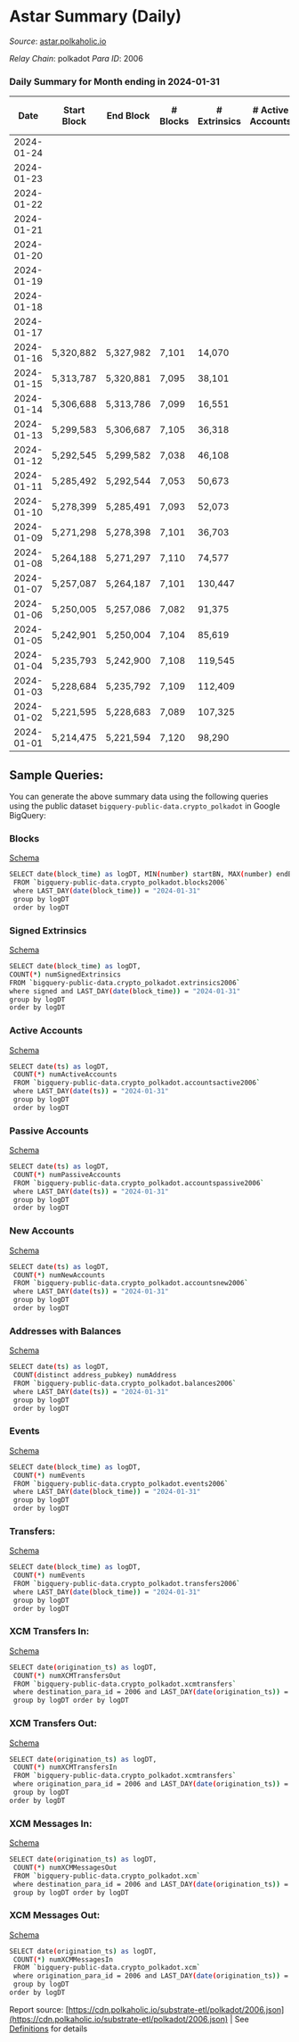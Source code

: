 # Astar Summary (Daily)

_Source_: [astar.polkaholic.io](https://astar.polkaholic.io)

*Relay Chain*: polkadot
*Para ID*: 2006



### Daily Summary for Month ending in 2024-01-31


| Date    | Start Block | End Block | # Blocks | # Extrinsics | # Active Accounts | # Passive Accounts | # New Accounts | # Addresses | # Events  | # Transfers ($USD) | # XCM Transfers In ($USD) | # XCM Transfers Out ($USD) | # XCM In | # XCM Out | Issues |
|---------|-------------|-----------|----------|--------------|-------------------|--------------------|----------------|-------------|-----------|--------------------|---------------------------|----------------------------|----------|-----------|--------|
| 2024-01-24 |  |  |  |  |  |  |  |  |  |   |   |   |  |  |  |
| 2024-01-23 |  |  |  |  |  |  |  |  |  |   |   |   |  |  |  |
| 2024-01-22 |  |  |  |  |  |  |  | 662,975 |  |   | 75 ($129,040.37) | 70 ($5,528.22) | 93 | 97 |  |
| 2024-01-21 |  |  |  |  |  |  |  | 661,741 |  |   | 75 ($213,725.77) | 86 ($120,346.36) | 118 | 115 |  |
| 2024-01-20 |  |  |  |  |  |  |  | 660,448 |  |   | 53 ($107,301.15) | 44 ($36,518.30) | 78 | 79 |  |
| 2024-01-19 |  |  |  |  |  |  |  | 658,992 |  |   | 69 ($123,687.70) | 63 ($91,444.02) | 112 | 100 |  |
| 2024-01-18 |  |  |  |  |  |  |  | 657,488 |  |   | 77 ($158,156.11) | 62 ($59,636.70) | 118 | 81 |  |
| 2024-01-17 |  |  |  |  |  |  |  | 656,379 |  |   | 97 ($260,755.32) | 93 ($93,941.87) | 163 | 145 |  |
| 2024-01-16 | 5,320,882 | 5,327,982 | 7,101 | 14,070 |  |  |  | 655,424 | 466,725 | 20,014 ($23,828,887.52) | 115 ($699,740.84) | 106 ($121,084.90) | 73 | 51 |  |
| 2024-01-15 | 5,313,787 | 5,320,881 | 7,095 | 38,101 |  |  |  | 654,124 | 518,690 | 14,611 ($65,922,246.05) | 33 ($45,398.57) | 37 ($30,528.26) | 58 | 46 |  |
| 2024-01-14 | 5,306,688 | 5,313,786 | 7,099 | 16,551 |  |  |  | 652,987 | 398,676 | 13,502 ($9,586,926.33) | 29 ($42,020.81) | 38 ($25,933.45) | 48 | 51 |  |
| 2024-01-13 | 5,299,583 | 5,306,687 | 7,105 | 36,318 |  |  |  | 652,090 | 520,821 | 15,111 ($24,121,978.98) | 52 ($113,499.80) | 45 ($72,626.97) | 59 | 44 |  |
| 2024-01-12 | 5,292,545 | 5,299,582 | 7,038 | 46,108 |  |  |  | 651,117 | 546,161 | 14,924 ($93,240,176.43) | 48 ($62,721.52) | 55 ($47,059.80) | 89 | 79 |  |
| 2024-01-11 | 5,285,492 | 5,292,544 | 7,053 | 50,673 |  |  |  | 650,130 | 656,234 | 18,218 ($22,975,547.86) | 68 ($213,566.04) | 83 ($103,730.32) | 129 | 134 |  |
| 2024-01-10 | 5,278,399 | 5,285,491 | 7,093 | 52,073 |  |  |  | 648,997 | 702,524 | 17,309 ($13,408,131.13) | 77 ($182,175.02) | 65 ($114,591.77) | 110 | 101 |  |
| 2024-01-09 | 5,271,298 | 5,278,398 | 7,101 | 36,703 |  |  |  | 647,853 | 617,710 | 18,497 ($32,490,105.40) | 79 ($141,550.99) | 80 ($117,283.00) | 121 | 115 |  |
| 2024-01-08 | 5,264,188 | 5,271,297 | 7,110 | 74,577 |  |  |  | 646,370 | 786,260 | 20,621 ($18,763,790.07) | 95 ($273,180.61) | 88 ($150,304.49) | 139 | 129 |  |
| 2024-01-07 | 5,257,087 | 5,264,187 | 7,101 | 130,447 |  |  |  | 644,868 | 1,135,265 | 16,406 ($12,729,018.00) | 55 ($66,845.79) | 63 ($141,594.89) | 76 | 91 |  |
| 2024-01-06 | 5,250,005 | 5,257,086 | 7,082 | 91,375 |  |  |  | 643,535 | 943,714 | 16,198 ($11,449,855.37) | 117 ($116,402.46) | 118 ($229,219.21) | 129 | 142 |  |
| 2024-01-05 | 5,242,901 | 5,250,004 | 7,104 | 85,619 |  |  |  | 642,190 | 880,228 | 17,707 ($21,298,238.75) | 62 ($83,640.24) | 51 ($142,526.24) | 72 | 89 |  |
| 2024-01-04 | 5,235,793 | 5,242,900 | 7,108 | 119,545 |  |  |  | 640,709 | 1,044,166 | 19,210 ($43,394,169.31) | 50 ($622,594.71) | 85 ($154,373.59) | 97 | 120 |  |
| 2024-01-03 | 5,228,684 | 5,235,792 | 7,109 | 112,409 |  |  |  | 639,168 | 1,324,993 | 24,985 ($56,521,188.62) | 155 ($470,603.78) | 146 ($480,186.48) | 244 | 198 |  |
| 2024-01-02 | 5,221,595 | 5,228,683 | 7,089 | 107,325 |  |  |  | 637,578 | 1,342,005 | 23,223 ($41,672,929.52) | 152 ($528,803.88) | 138 ($355,046.55) | 143 | 102 |  |
| 2024-01-01 | 5,214,475 | 5,221,594 | 7,120 | 98,290 |  |  |  | 635,725 | 930,639 | 15,630 ($7,888,788.56) | 53 ($85,380.25) | 46 ($39,937.91) | 68 | 55 |  |

## Sample Queries:
You can generate the above summary data using the following queries using the public dataset `bigquery-public-data.crypto_polkadot` in Google BigQuery:


### Blocks 

[Schema](https://github.com/colorfulnotion/substrate-etl/blob/main/schema/blocks.json)

```bash
SELECT date(block_time) as logDT, MIN(number) startBN, MAX(number) endBN, COUNT(*) numBlocks 
 FROM `bigquery-public-data.crypto_polkadot.blocks2006`  
 where LAST_DAY(date(block_time)) = "2024-01-31" 
 group by logDT 
 order by logDT
```

### Signed Extrinsics 

[Schema](https://github.com/colorfulnotion/substrate-etl/blob/main/schema/extrinsics.json)

```bash
SELECT date(block_time) as logDT, 
COUNT(*) numSignedExtrinsics 
FROM `bigquery-public-data.crypto_polkadot.extrinsics2006`  
where signed and LAST_DAY(date(block_time)) = "2024-01-31" 
group by logDT 
order by logDT
```

### Active Accounts 

[Schema](https://github.com/colorfulnotion/substrate-etl/blob/main/schema/accountsactive.json)

```bash
SELECT date(ts) as logDT, 
 COUNT(*) numActiveAccounts 
 FROM `bigquery-public-data.crypto_polkadot.accountsactive2006` 
 where LAST_DAY(date(ts)) = "2024-01-31" 
 group by logDT 
 order by logDT
```

### Passive Accounts 

[Schema](https://github.com/colorfulnotion/substrate-etl/blob/main/schema/accountspassive.json)

```bash
SELECT date(ts) as logDT, 
 COUNT(*) numPassiveAccounts 
 FROM `bigquery-public-data.crypto_polkadot.accountspassive2006` 
 where LAST_DAY(date(ts)) = "2024-01-31" 
 group by logDT 
 order by logDT
```

### New Accounts 

[Schema](https://github.com/colorfulnotion/substrate-etl/blob/main/schema/accountsnew.json)

```bash
SELECT date(ts) as logDT, 
 COUNT(*) numNewAccounts 
 FROM `bigquery-public-data.crypto_polkadot.accountsnew2006` 
 where LAST_DAY(date(ts)) = "2024-01-31" 
 group by logDT
 order by logDT
```

### Addresses with Balances 

[Schema](https://github.com/colorfulnotion/substrate-etl/blob/main/schema/balances.json)

```bash
SELECT date(ts) as logDT,
 COUNT(distinct address_pubkey) numAddress 
 FROM `bigquery-public-data.crypto_polkadot.balances2006` 
 where LAST_DAY(date(ts)) = "2024-01-31" 
 group by logDT 
 order by logDT
```

### Events 

[Schema](https://github.com/colorfulnotion/substrate-etl/blob/main/schema/events.json)

```bash
SELECT date(block_time) as logDT, 
 COUNT(*) numEvents 
 FROM `bigquery-public-data.crypto_polkadot.events2006` 
 where LAST_DAY(date(block_time)) = "2024-01-31" 
 group by logDT 
 order by logDT
```

### Transfers:

[Schema](https://github.com/colorfulnotion/substrate-etl/blob/main/schema/transfers.json)

```bash
SELECT date(block_time) as logDT, 
 COUNT(*) numEvents 
 FROM `bigquery-public-data.crypto_polkadot.transfers2006` 
 where LAST_DAY(date(block_time)) = "2024-01-31" 
 group by logDT 
 order by logDT
```

### XCM Transfers In: 

[Schema](https://github.com/colorfulnotion/substrate-etl/blob/main/schema/xcmtransfers.json)

```bash
SELECT date(origination_ts) as logDT, 
 COUNT(*) numXCMTransfersOut 
 FROM `bigquery-public-data.crypto_polkadot.xcmtransfers` 
 where destination_para_id = 2006 and LAST_DAY(date(origination_ts)) = "2024-01-31" 
 group by logDT order by logDT
```

### XCM Transfers Out: 

[Schema](https://github.com/colorfulnotion/substrate-etl/blob/main/schema/xcmtransfers.json)

```bash
SELECT date(origination_ts) as logDT, 
 COUNT(*) numXCMTransfersIn 
 FROM `bigquery-public-data.crypto_polkadot.xcmtransfers` 
 where origination_para_id = 2006 and LAST_DAY(date(origination_ts)) = "2024-01-31" 
 group by logDT 
order by logDT
```

### XCM Messages In: 

[Schema](https://github.com/colorfulnotion/substrate-etl/blob/main/schema/xcm.json)

```bash
SELECT date(origination_ts) as logDT, 
 COUNT(*) numXCMMessagesOut 
 FROM `bigquery-public-data.crypto_polkadot.xcm` 
 where destination_para_id = 2006 and LAST_DAY(date(origination_ts)) = "2024-01-31" 
 group by logDT order by logDT
```

### XCM Messages Out: 

[Schema](https://github.com/colorfulnotion/substrate-etl/blob/main/schema/xcm.json)

```bash
SELECT date(origination_ts) as logDT, 
 COUNT(*) numXCMMessagesIn 
 FROM `bigquery-public-data.crypto_polkadot.xcm` 
 where origination_para_id = 2006 and LAST_DAY(date(origination_ts)) = "2024-01-31" 
 group by logDT 
order by logDT
```


Report source: [https://cdn.polkaholic.io/substrate-etl/polkadot/2006.json](https://cdn.polkaholic.io/substrate-etl/polkadot/2006.json) | See [Definitions](/DEFINITIONS.md) for details
